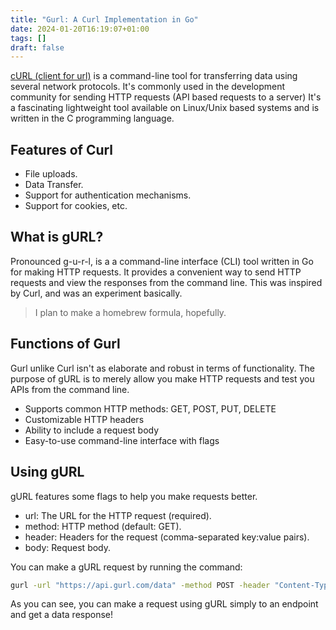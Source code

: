 ```yaml
---
title: "Gurl: A Curl Implementation in Go"
date: 2024-01-20T16:19:07+01:00
tags: []
draft: false
---
```


[cURL (client for url)](https://curl.se) is a command-line tool for transferring data using several network protocols. It's commonly used in the development community for sending HTTP requests (API based requests to a server)
It's a fascinating lightweight tool available on Linux/Unix based systems and is written in the C programming language.

## Features of Curl

- File uploads.
- Data Transfer.
- Support for authentication mechanisms.
- Support for cookies, etc.

## What is gURL?

Pronounced g-u-r-l, is a a command-line interface (CLI) tool written in Go for making HTTP requests. It provides a convenient way to send HTTP requests and view the responses from the command line.
This was inspired by Curl, and was an experiment basically.

> I plan to make a homebrew formula, hopefully.

## Functions of Gurl

Gurl unlike Curl isn't as elaborate and robust in terms of functionality. The purpose of gURL is to merely allow you make HTTP requests and test you APIs from the command line.

- Supports common HTTP methods: GET, POST, PUT, DELETE
- Customizable HTTP headers
- Ability to include a request body
- Easy-to-use command-line interface with flags

## Using gURL

gURL features some flags to help you make requests better.

- url: The URL for the HTTP request (required).
- method: HTTP method (default: GET).
- header: Headers for the request (comma-separated key:value pairs).
- body: Request body.

You can make a gURL request by running the command:

```bash
gurl -url "https://api.gurl.com/data" -method POST -header "Content-Type: application/json" -body '{"key": "value"}'
```

As you can see, you can make a request using gURL simply to an endpoint and get a data response!
